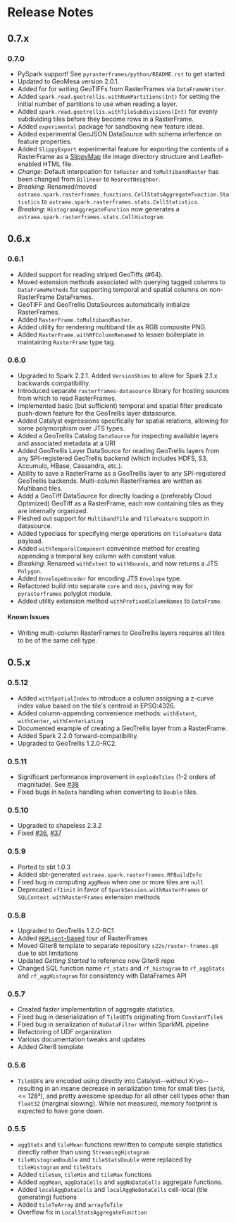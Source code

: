 # Release Notes

## 0.7.x

### 0.7.0

* PySpark support! See `pyrasterframes/python/README.rst` to get started.
* Updated to GeoMesa version 2.0.1.
* Added for for writing GeoTIFFs from RasterFrames via `DataFrameWriter`.
* Added `spark.read.geotrellis.withNumPartitions(Int)` for setting the initial number of partitions to use when reading a layer.
* Added `spark.read.geotrellis.withTileSubdivisions(Int)` for evenly subdividing tiles before they become rows in a RasterFrame.
* Added `experimental` package for sandboxing new feature ideas.
* Added experimental GeoJSON DataSource with schema inferfence on feature properties.
* Added `SlippyExport` experimental feature for exporting the contents of a RasterFrame as a [SlippyMap](https://wiki.openstreetmap.org/wiki/Slippy_Map)
  tile image directory structure and Leaflet-enabled HTML file. 
* _Change_: Default interpoation for `toRaster` and `toMultibandRaster` has been changed from `Bilinear` to `NearestNeighbor`.
* _Breaking_: Renamed/moved `astraea.spark.rasterframes.functions.CellStatsAggregateFunction.Statistics` to
`astraea.spark.rasterframes.stats.CellStatistics`.
* _Breaking_: `HistogramAggregateFunction` now generates a `astraea.spark.rasterframes.stats.CellHistogram`.

## 0.6.x
  
### 0.6.1

* Added support for reading striped GeoTiffs (#64).
* Moved extension methods associated with querying tagged columns to `DataFrameMethods` for supporting
  temporal and spatial columns on non-RasterFrame DataFrames.
* GeoTIFF and GeoTrellis DataSources automatically initialize RasterFrames.
* Added `RasterFrame.toMultibandRaster`.
* Added utility for rendering multiband tile as RGB composite PNG.
* Added `RasterFrame.withRFColumnRenamed` to lessen boilerplate in maintaining `RasterFrame` type tag.  

### 0.6.0

* Upgraded to Spark 2.2.1. Added `VersionShims` to allow for Spark 2.1.x backwards compatibility.
* Introduced separate `rasterframes-datasource` library for hosting sources from which to read RasterFrames.
* Implemented basic (but sufficient) temporal and spatial filter predicate push-down feature for the GeoTrellis layer datasource.
* Added Catalyst expressions specifically for spatial relations, allowing for some polymorphism over JTS types.
* Added a GeoTrellis Catalog `DataSource` for inspecting available layers and associated metadata at a URI 
* Added GeoTrellis Layer DataSource for reading GeoTrellis layers from any SPI-registered GeoTrellis backend (which includes HDFS, S3, Accumulo, HBase, Cassandra, etc.).
* Ability to save a RasterFrame as a GeoTrellis layer to any SPI-registered GeoTrellis backends. Multi-column RasterFrames are written as Multiband tiles.
* Addd a GeoTiff DataSource for directly loading a (preferably Cloud Optimized) GeoTiff as a RasterFrame, each row containing tiles as they are internally organized.
* Fleshed out support for `MultibandTile` and `TileFeature` support in datasource.
* Added typeclass for specifying merge operations on `TileFeature` data payload.
* Added `withTemporalComponent` convenince method for creating appending a temporal key column with constant value.
* _Breaking_: Renamed `withExtent` to `withBounds`, and now returns a JTS `Polygon`.
* Added `EnvelopeEncoder` for encoding JTS `Envelope` type. 
* Refactored build into separate `core` and `docs`, paving way for `pyrasterframes` polyglot module.
* Added utility extension method `withPrefixedColumnNames` to `DataFrame`.

#### Known Issues
* Writing multi-column RasterFrames to GeoTrellis layers requires all tiles to be of the same cell type.

## 0.5.x

### 0.5.12

* Added `withSpatialIndex` to introduce a column assigning a z-curve index value based on the tile's centroid in EPSG:4326. 
* Added column-appending convenience methods: `withExtent`, `withCenter`,  `withCenterLatLng`
* Documented example of creating a GeoTrellis layer from a RasterFrame.
* Added Spark 2.2.0 forward-compatibility.
* Upgraded to GeoTrellis 1.2.0-RC2.

### 0.5.11

* Significant performance improvement in `explodeTiles` (1-2 orders of magnitude). See [#38](https://github.com/s22s/raster-frames/issues/38)
* Fixed bugs in `NoData` handling when converting to `Double` tiles.

### 0.5.10

* Upgraded to shapeless 2.3.2
* Fixed [#36](https://github.com/s22s/raster-frames/issues/36), [#37](https://github.com/s22s/raster-frames/issues/37)

### 0.5.9

* Ported to sbt 1.0.3
* Added sbt-generated `astraea.spark.rasterframes.RFBuildInfo`
* Fixed bug in computing `aggMean` when one or more tiles are `null` 
* Deprecated `rfIinit` in favor of `SparkSession.withRasterFrames` or `SQLContext.withRasterFrames` extension methods

### 0.5.8

* Upgraded to GeoTrellis 1.2.0-RC1
* Added [`REPLsent`-based](https://github.com/marconilanna/REPLesent) tour of RasterFrames
* Moved Giter8 template to separate repository `s22s/raster-frames.g8` due to sbt limitations
* Updated _Getting Started_ to reference new Giter8 repo
* Changed SQL function name `rf_stats` and `rf_histogram` to `rf_aggStats` and `rf_aggHistogram` 
  for consistency with DataFrames API

### 0.5.7

* Created faster implementation of aggregate statistics.
* Fixed bug in deserialization of `TileUDT`s originating from `ConstantTile`s
* Fixed bug in serialization of `NoDataFilter` within SparkML pipeline
* Refactoring of UDF organization
* Various documentation tweaks and updates
* Added Giter8 template

### 0.5.6

* `TileUDF`s are encoded using directly into Catalyst--without Kryo--resulting in an insane
 decrease in serialization time for small tiles (`int8`, <= 128²), and pretty awesome speedup for
 all other cell types other than `float32` (marginal slowing). While not measured, memory 
 footprint is expected to have gone down.


### 0.5.5

* `aggStats` and `tileMean` functions rewritten to compute simple statistics directly rather than using `StreamingHistogram`
* `tileHistogramDouble` and `tileStatsDouble` were replaced by `tileHistogram` and `tileStats`
* Added `tileSum`, `tileMin` and `tileMax` functions 
* Added `aggMean`, `aggDataCells` and `aggNoDataCells` aggregate functions.
* Added `localAggDataCells` and `localAggNoDataCells` cell-local (tile generating) fuctions
* Added `tileToArray` and `arrayToTile`
* Overflow fix in `LocalStatsAggregateFunction`
